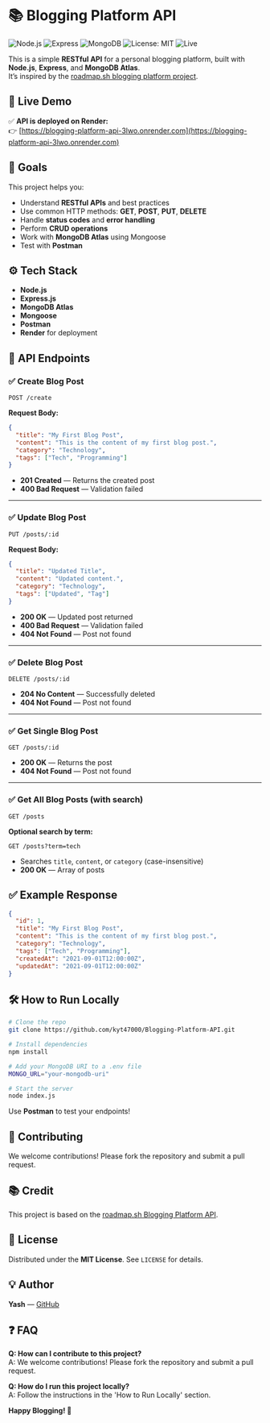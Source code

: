 # 📚 Blogging Platform API

![Node.js](https://img.shields.io/badge/Node.js-18.x-green?logo=node.js)
![Express](https://img.shields.io/badge/Express.js-Framework-blue)
![MongoDB](https://img.shields.io/badge/Database-MongoDB-green)
![License: MIT](https://img.shields.io/badge/License-MIT-yellow.svg)
![Live](https://img.shields.io/badge/Deployed-Render-success?logo=render)

This is a simple **RESTful API** for a personal blogging platform, built with **Node.js**, **Express**, and **MongoDB Atlas**.  
It’s inspired by the [roadmap.sh blogging platform project](https://roadmap.sh/projects/blogging-platform-api).

## 🚀 Live Demo

✅ **API is deployed on Render:**  
👉 [https://blogging-platform-api-3lwo.onrender.com](https://blogging-platform-api-3lwo.onrender.com)

## 🎯 Goals

This project helps you:

- Understand **RESTful APIs** and best practices
- Use common HTTP methods: **GET**, **POST**, **PUT**, **DELETE**
- Handle **status codes** and **error handling**
- Perform **CRUD operations**
- Work with **MongoDB Atlas** using Mongoose
- Test with **Postman**

## ⚙️ Tech Stack

- **Node.js**
- **Express.js**
- **MongoDB Atlas**
- **Mongoose**
- **Postman**
- **Render** for deployment

## 📌 API Endpoints

### ✅ Create Blog Post

```http
POST /create
```

**Request Body:**

```json
{
  "title": "My First Blog Post",
  "content": "This is the content of my first blog post.",
  "category": "Technology",
  "tags": ["Tech", "Programming"]
}
```

* **201 Created** — Returns the created post
* **400 Bad Request** — Validation failed

---

### ✅ Update Blog Post

```http
PUT /posts/:id
```

**Request Body:**

```json
{
  "title": "Updated Title",
  "content": "Updated content.",
  "category": "Technology",
  "tags": ["Updated", "Tag"]
}
```

* **200 OK** — Updated post returned
* **400 Bad Request** — Validation failed
* **404 Not Found** — Post not found

---

### ✅ Delete Blog Post

```http
DELETE /posts/:id
```

* **204 No Content** — Successfully deleted
* **404 Not Found** — Post not found

---

### ✅ Get Single Blog Post

```http
GET /posts/:id
```

* **200 OK** — Returns the post
* **404 Not Found** — Post not found

---

### ✅ Get All Blog Posts (with search)

```http
GET /posts
```

**Optional search by term:**

```http
GET /posts?term=tech
```

* Searches `title`, `content`, or `category` (case-insensitive)
* **200 OK** — Array of posts

## ✅ Example Response

```json
{
  "id": 1,
  "title": "My First Blog Post",
  "content": "This is the content of my first blog post.",
  "category": "Technology",
  "tags": ["Tech", "Programming"],
  "createdAt": "2021-09-01T12:00:00Z",
  "updatedAt": "2021-09-01T12:00:00Z"
}
```


## 🛠️ How to Run Locally

```bash
# Clone the repo
git clone https://github.com/kyt47000/Blogging-Platform-API.git

# Install dependencies
npm install

# Add your MongoDB URI to a .env file
MONGO_URL="your-mongodb-uri"

# Start the server
node index.js
```

Use **Postman** to test your endpoints!

## 🤝 Contributing

We welcome contributions! Please fork the repository and submit a pull request.

## 📚 Credit

This project is based on the [roadmap.sh Blogging Platform API](https://roadmap.sh/projects/blogging-platform-api).

## 📜 License

Distributed under the **MIT License**. See `LICENSE` for details.

## 💡 Author

**Yash** — [GitHub](https://github.com/kyt47000)

## ❓ FAQ

**Q: How can I contribute to this project?**  
A: We welcome contributions! Please fork the repository and submit a pull request.

**Q: How do I run this project locally?**  
A: Follow the instructions in the 'How to Run Locally' section.

**Happy Blogging! 🚀**
